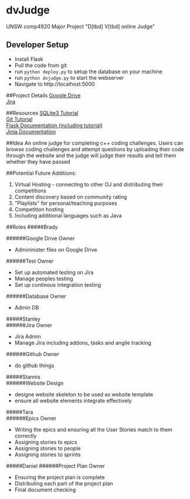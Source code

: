 # dvJudge
UNSW comp4920 Major Project "D[tbd] V[tbd] online Judge"

## Developer Setup
  - Install Flask
  - Pull the code from git
  - run `python deploy.py` to setup the database on your machine
  - run `python dvjudge.py` to start the webserver
  - Navigate to http://localhost:5000

##Project Details
[Google Drive](https://drive.google.com/drive/folders/0BxD6wDvDG5hRfklTaUxrM0VNV2pqcm9sazFiNjhHQ3paSHRNN3JnODlLazU2d3B1Yjh6WDA)  
[Jira](https://dvjudge.atlassian.net/projects/DVJ/summary)

##Resources
[SQLite3 Tutorial](http://www.tutorialspoint.com/sqlite/index.htm)  
[Git Tutorial](https://www.atlassian.com/git/)  
[Flask Documentation (including tutorial)](http://flask.pocoo.org/docs/0.10/)  
[Jinja Documentation](http://jinja.pocoo.org/docs/dev/templates/)  

##Idea
An online judge for completing c++ coding challenges. Users can browse coding challenges and attempt questions by uploading their code through the website and the judge will judge their resutls and tell them whether they have passed

##Potential Future Additions:
1. Virtual Hosting - connecting to other OJ and distributing their competitions
2. Content discovery based on community rating
3. "Playlists" for personal/teaching purposes
4. Competition hosting
5. Including additional languages such as Java

##Roles
#####Brady

######Google Drive Owner  
  * Admininister files on Google Drive  

######Test Owner  
  * Set up automated testing on Jira
  * Manage peoples testing
  * Set up continous integration testing

######Database Owner
  * Admin DB
	
#####Stanley	
######Jira Owner
  * Jira Admin
  * Manage Jira including addons, tasks and angile tracking  

######Github Owner
  * do github things
	
	
#####Stannis	
######Website Design
  * designe website skeleton to be used as website template
  * ensure all website elements integrate effectively
	
#####Tara	
######Epics Owner
  * Writing the epics and ensuring all the User Stories match to them correctly
  * Assigning stories to epics
  * Assigning stories to people
  * Assigning stories to sprints
	
	
#####Daniel	
######Project Plan Owner
  * Ensuring the project plan is complete
  * Distributing each part of the project plan
  * Final document checking
